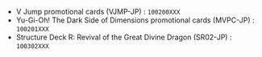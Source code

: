 - V Jump promotional cards (VJMP-JP) : `100200XXX`
- Yu-Gi-Oh! The Dark Side of Dimensions promotional cards (MVPC-JP) : `100201XXX`
- Structure Deck R: Revival of the Great Divine Dragon (SR02-JP) : `100302XXX`
